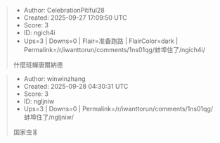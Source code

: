 > - Author: CelebrationPitiful28
> - Created: 2025-09-27 17:09:50 UTC
> - Score: 3
> - ID: ngich4i
> - Ups=3 | Downs=0 | Flair=准备跑路 | FlairColor=dark | Permalink=/r/iwanttorun/comments/1ns01qg/蚌埠住了/ngich4i/
>
> 什麼班蟬唐爾納德

> - Author: winwinzhang
> - Created: 2025-09-28 04:30:31 UTC
> - Score: 3
> - ID: ngljniw
> - Ups=3 | Downs=0 | Permalink=/r/iwanttorun/comments/1ns01qg/蚌埠住了/ngljniw/
>
> 国家虫豸
